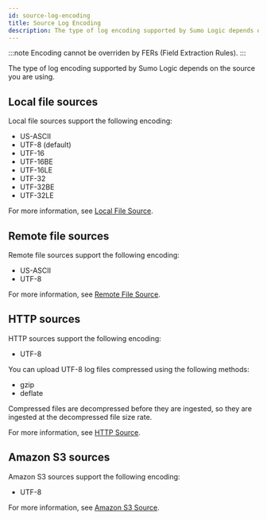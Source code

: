 ```yaml
---
id: source-log-encoding
title: Source Log Encoding
description: The type of log encoding supported by Sumo Logic depends on the Source you are using.
---
```


:::note
Encoding cannot be overriden by FERs (Field Extraction Rules).
:::

The type of log encoding supported by Sumo Logic depends on the source you are using.

## Local file sources

Local file sources support the following encoding:

* US-ASCII
* UTF-8 (default)
* UTF-16
* UTF-16BE
* UTF-16LE
* UTF-32
* UTF-32BE
* UTF-32LE

For more information, see [Local File Source](/docs/send-data/installed-collectors/sources/local-file-source).

## Remote file sources

Remote file sources support the following encoding:

* US-ASCII
* UTF-8

For more information, see [Remote File Source](/docs/send-data/installed-collectors/sources/remote-file-source).

## HTTP sources

HTTP sources support the following encoding:

* UTF-8

You can upload UTF-8 log files compressed using the following methods:

* gzip
* deflate

Compressed files are decompressed before they are ingested, so they are ingested at the decompressed file size rate.

For more information, see [HTTP Source](/docs/send-data/hosted-collectors/http-source/logs-metrics).

## Amazon S3 sources

Amazon S3 sources support the following encoding:

* UTF-8

For more information, see [Amazon S3 Source](/docs/send-data/hosted-collectors/amazon-aws/aws-s3-source).
